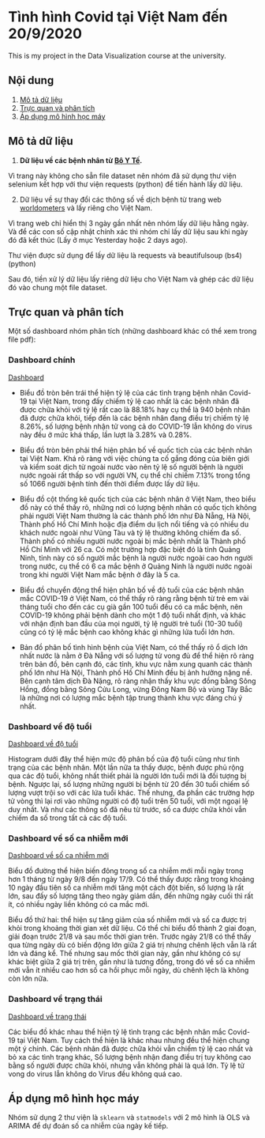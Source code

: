 # Tình hình Covid tại Việt Nam đến 20/9/2020

This is my project in the Data Visualization course at the university.

## Nội dung
1. [Mô tả dữ liệu](Mô-tả-dữ-liệu)
2. [Trực quan và phân tích](Trực-quan-và-phân-tích)
3. [Áp dụng mô hình học máy](Áp-dụng-mô-hình-học-máy)


## Mô tả dữ liệu

1. **Dữ liệu về các bệnh nhân từ [Bộ Y Tế](https://ncov.moh.gov.vn/).**

Vì trang này không cho sẵn file dataset nên nhóm đã sử dụng thư viện selenium kết hợp với thư viện requests (python) để tiến hành lấy dữ liệu.

2. Dữ liệu về sự thay đổi các thông số về dịch bệnh từ trang web [worldometers](https://www.worldometers.info/coronavirus/) và lấy riêng cho Việt Nam.

Vì trang web chỉ hiển thị 3 ngày gần nhất nên nhóm lấy dữ liệu hằng ngày. Và để các con số cập nhật chính xác thì nhóm chỉ lấy dữ liệu sau khi ngày đó đã kết thúc (Lấy ở mục Yesterday hoặc 2 days ago).

Thư viện được sử dụng để lấy dữ liệu là requests và beautifulsoup (bs4) (python)

Sau đó, tiền xử lý dữ liệu lấy riêng dữ liệu cho Việt Nam và ghép các dữ liệu đó vào chung một file dataset.


## Trực quan và phân tích

Một số dashboard nhóm phân tích (những dashboard khác có thể xem trong file pdf): 

### Dashboard chính

[Dashboard](/Dashboard/Dashboard.png)

- Biểu đồ tròn bên trái thể hiện tỷ lệ của các tình trạng bệnh nhân Covid-19 tại Việt Nam, trong đấy chiếm tỷ lệ cao nhất là các bệnh nhân đã được chữa khỏi với tỷ lệ rất cao là 88.18% hay cụ thể là 940 bệnh nhân đã được chữa khỏi, tiếp đến là các bệnh nhân đang điều trị chiếm tỷ lệ 8.26%, số lượng bệnh nhận tử vong cả do COVID-19 lẫn không do virus này đều ở mức khá thấp, lần lượt là 3.28% và 0.28%.

- Biểu đồ tròn bên phải thể hiện phân bố về quốc tịch của các bệnh nhân tại Việt Nam. Khá rõ ràng với việc chúng ta cố gắng đóng của biên giới và kiểm soát dịch từ ngoài nước vào nên tỷ lệ số người bệnh là người nước ngoài rất thấp so với người VN, cụ thể chỉ chiếm 7.13% trong tổng số 1066 người bệnh tính đến thời điểm được lấy dữ liệu.

- Biểu đồ cột thống kê quốc tịch của các bệnh nhân ở Việt Nam, theo biểu đồ này có thể thấy rõ, những nơi có lượng bệnh nhân có quốc tịch không phải người Việt Nam thường là các thành phố lớn như Đà Nẵng, Hà Nội, Thành phố Hồ Chí Minh hoặc địa điểm du lịch nổi tiếng và có nhiều du khách nước ngoài như Vũng Tàu và tỷ lệ thường không chiếm đa số. Thành phố có nhiều người nước ngoài bị mắc bệnh nhất là Thành phố Hồ Chí Minh với 26 ca. Có một trường hợp đặc biệt đó là tỉnh Quảng Ninh, tỉnh này có số người mắc bệnh là người nước ngoài cao hơn người trong nước, cụ thể có 6 ca mắc bệnh ở Quảng Ninh là người nước ngoài trong khi người Việt Nam mắc bệnh ở đây là 5 ca.

- Biểu đồ chuyển động thể hiện phân bố về độ tuổi của các bệnh nhân mắc COVID-19 ở Việt Nam, có thể thấy rõ ràng rằng bệnh từ trẻ em vài tháng tuổi cho đến các cụ già gần 100 tuổi đều có ca mắc bệnh, nên COVID-19 không phải bệnh dành cho một 1 độ tuổi nhất định, và khác với nhận định ban đầu của mọi người, tỷ lệ người trẻ tuổi (10-30 tuổi) cũng có tỷ lệ mắc bệnh cao không khác gì những lứa tuổi lớn hơn.

- Bản đồ phân bố tình hình bệnh của Việt Nam, có thể thấy rõ ổ dịch lớn nhất nước là nằm ở Đà Nẵng với số lượng tử vong đủ để thể hiện rõ ràng trên bản đồ, bên cạnh đó, các tỉnh, khu vực nằm xung quanh các thành phố lớn như Hà Nội, Thành phố Hồ Chí Minh đều bị ảnh hưởng nặng nề. Bên cạnh tâm dịch Đà Nặng, rõ ràng nhận thấy khu vực đồng bằng Sông Hồng, đồng bằng Sông Cửu Long, vừng Đông Nam Bộ và vùng Tây Bắc là những nơi có lượng mắc bệnh tập trung thành khu vực đáng chú ý nhất.

### Dashboard về độ tuổi

[Dashboard về độ tuổi](/Dashboard/DBofAge.png)

Histogram dưới đây thể hiện mức độ phân bố của độ tuổi cũng như tình trạng của các bệnh nhân. Một lần nữa ta thấy được, bệnh được phủ rộng qua các độ tuổi, không nhất thiết phải là người lớn tuổi mới là đối tượng bị bệnh. Ngược lại, số lượng những người bị bệnh từ 20 đến 30 tuổi chiếm số lượng vượt trội so với các lứa tuổi khác. Thế nhưng, đa phần các trường hợp tử vòng thì lại rơi vào những người có độ tuổi trên 50 tuổi, với một ngoại lệ duy nhất. Và như các thông số đã nêu từ trước, số ca được chữa khỏi vẫn chiếm đa số trong tất cả các độ tuổi.

### Dashboard về số ca nhiễm mới

[Dashboard về số ca nhiễm mới](/Dashboard/DBofNewCases.png)

Biểu đồ đường thể hiện biến đông trong số ca nhiễm mới mỗi ngày trong hơn 1 tháng từ ngày 9/8 đến ngày 17/9. Có thể thấy được rằng trong khoảng 10 ngày đầu tiên số ca nhiễm mới tăng một cách đột biến, số lượng là rất lớn, sau đấy số lượng tăng theo ngày giảm dần, đến những ngày cuối thì rất ít, có nhiều ngày liền không có ca mắc mới.

Biểu đồ thứ hai: thể hiện sự tăng giảm của số nhiễm mới và số ca được trị khỏi trong khoảng thời gian xét dữ liệu. Có thể chi biểu đồ thành 2 giai đoạn, giải đoạn trước 21/8 và sau mốc thời gian trên. Trước ngày 21/8 có thể thấy qua từng ngày dù có biến động lớn giữa 2 giá trị nhưng chênh lệch vẫn là rất lớn và đáng kể. Thế nhưng sau mốc thời gian này, gần như không có sự khác biệt giữa 2 giá trị trên, gần như là tương đồng, trong đó về số ca nhiễm mới vẫn ít nhiều cao hơn số ca hồi phục mỗi ngày, dù chênh lệch là không còn lớn nữa.

### Dashboard về trạng thái

[Dashboard về trạng thái](/Dashboard/DBofStatus.png)

Các biểu đồ khác nhau thể hiện tỷ lệ tình trạng các bệnh nhân mắc Covid-19 tại Việt Nam. Tuy cách thể hiện là khác nhau nhưng đều thể hiện chung một ý chính. Các bệnh nhân đã được chữa khỏi vẫn chiếm tỷ lệ cao nhất và bỏ xa các tình trạng khác, Số lượng bệnh nhận đang điều trị tuy không cao bằng số người được chữa khỏi, nhưng vẫn không phải là quá lớn. Tỷ lệ tử vong do virus lẫn không do Virus đều không quá cao.


## Áp dụng mô hình học máy
Nhóm sử dụng 2 thư viện là `sklearn` và `statmodels` với 2 mô hình là OLS và ARIMA để dự đoán số ca nhiễm của ngày kế tiếp.